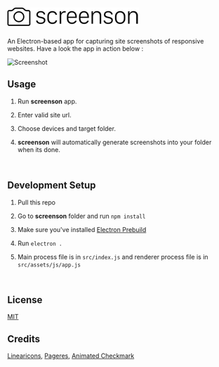 # ![screenson](https://raw.githubusercontent.com/hdytsgt/screenson/master/media/logo.png)

An Electron-based app for capturing site screenshots of responsive websites. Have a look the app in action below :

 

![Screenshot](https://raw.githubusercontent.com/hdytsgt/screenson/master/media/screenshot.gif)



## Usage

1. Run **screenson** app.

2. Enter valid site url.

3. Choose devices and target folder.

4. **screenson** will automatically generate screenshots into your folder when its done.

   ​


## Development Setup

1. Pull this repo

2. Go to **screenson** folder and run `npm install`

3. Make sure you've installed [Electron Prebuild](https://github.com/electron-userland/electron-prebuilt)

4. Run `electron .` 

5. Main process file is in `src/index.js` and renderer process file is in `src/assets/js/app.js`

   ​

## License

[MIT](LICENSE)



## Credits

[Linearicons](https://linearicons.com/free), [Pageres](https://github.com/sindresorhus/pageres), [Animated Checkmark](https://gist.github.com/tkh44/538dabcab1c44c9901ae)
